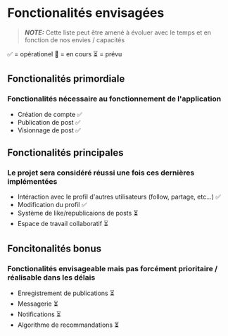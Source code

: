 # Fonctionalités envisagées
> **_NOTE:_** Cette liste peut être amené à évoluer avec le temps et en fonction de nos envies / capacités

:white_check_mark: = opérationel :construction: = en cours :hourglass_flowing_sand: = prévu

## Fonctionalités primordiale 
### Fonctionalités nécessaire au fonctionnement de l'application
- Création de compte :white_check_mark:
- Publication de post :white_check_mark:
- Visionnage de post :white_check_mark:

## Fonctionalités principales
### Le projet sera considéré réussi une fois ces dernières implémentées
- Intéraction avec le profil d'autres utilisateurs (follow, partage, etc...) :white_check_mark:
- Modification du profil :white_check_mark:
- Système de like/republicaions de posts :hourglass_flowing_sand:
- Espace de travail collaboratif :hourglass_flowing_sand:

## Foncitonalités bonus
### Fonctionalités envisageable mais pas forcément prioritaire / réalisable dans les délais
- Enregistrement de publications :hourglass_flowing_sand:
- Messagerie :hourglass_flowing_sand:
- Notifications :hourglass_flowing_sand:
- Algorithme de recommandations :hourglass_flowing_sand:


